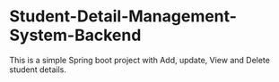 # Student-Detail-Management-System-Backend
This is a simple Spring boot project with Add, update, View and Delete student details.
